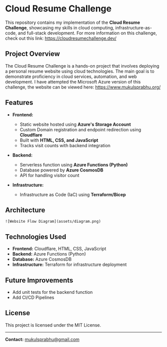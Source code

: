 # Cloud Resume Challenge

This repository contains my implementation of the **Cloud Resume Challenge**, showcasing my skills in cloud computing, infrastructure-as-code, and full-stack development. For more information on this challenge, check out this link: https://cloudresumechallenge.dev/ 

## Project Overview

The Cloud Resume Challenge is a hands-on project that involves deploying a personal resume website using cloud technologies. The main goal is to demonstrate proficiency in cloud services, automation, and web development. I have attempted the Microsoft Azure version of this challenge, the website can be viewed here: https://www.mukulsprabhu.org/  

## Features

- **Frontend:**
  - Static website hosted using **Azure's Storage Account**
  - Custom Domain registration and endpoint redirection using **Cloudflare**
  - Built with **HTML, CSS, and JavaScript**
  - Tracks visit counts with backend integration

- **Backend:**
  - Serverless function using **Azure Functions (Python)**
  - Database powered by **Azure CosmosDB**
  - API for handling visitor count

- **Infrastructure:**
  - Infrastructure as Code (IaC) using **Terraform/Bicep**

## Architecture

```
![Website Flow Diagram](assets/diagram.png)
```

## Technologies Used

- **Frontend:** Cloudflare, HTML, CSS, JavaScript
- **Backend:** Azure Functions (Python)
- **Database:** Azure CosmosDB
- **Infrastructure:** Terraform for infrastructure deployment

## Future Improvements

- Add unit tests for the backend function
- Add CI/CD Pipelines

## License

This project is licensed under the MIT License.

---  
**Contact:** mukulsprabhu@gmail.com

